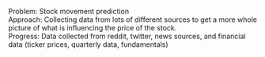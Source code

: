 Problem:​ Stock movement prediction​<br/> Approach​: Collecting data from lots of different sources to get a more whole picture of what is influencing the price of the stock.​<br/> Progress​: Data collected from reddit, twitter, news sources, and financial data (ticker prices, quarterly data, fundamentals)​<br/>
